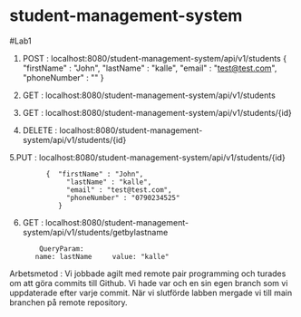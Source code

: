 # student-management-system
#Lab1

 1. POST :  localhost:8080/student-management-system/api/v1/students
            {   "firstName" : "John",
	              "lastName" : "kalle",
	              "email" : "test@test.com",
               	  "phoneNumber" : "" 
	           }

2. GET : localhost:8080/student-management-system/api/v1/students

3. GET : localhost:8080/student-management-system/api/v1/students/{id} 
            
4. DELETE : localhost:8080/student-management-system/api/v1/students/{id}

5.PUT : localhost:8080/student-management-system/api/v1/students/{id}
         
             {  "firstName" : "John",
	              "lastName" : "kalle",
	              "email" : "test@test.com",
	              "phoneNumber" : "0790234525"
	            }

6. GET : localhost:8080/student-management-system/api/v1/students/getbylastname

           QueryParam:
          name: lastName     value: "kalle"


Arbetsmetod : Vi jobbade agilt med remote pair programming och turades om att göra commits till Github. Vi hade var och en sin egen branch som vi uppdaterade efter varje commit. När vi slutförde labben mergade vi till main branchen på remote repository.




